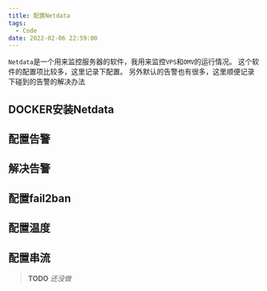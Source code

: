 ```yaml
---
title: 配置Netdata
tags:
  - Code
date: 2022-02-06 22:59:00
---
```

`Netdata`是一个用来监控服务器的软件，我用来监控`VPS`和`OMV`的运行情况。
这个软件的配置项比较多，这里记录下配置。
另外默认的告警也有很多，这里顺便记录下碰到的告警的解决办法

<!--more-->

## DOCKER安装Netdata

## 配置告警

## 解决告警

## 配置fail2ban

## 配置温度

## 配置串流
<div class="warning">

> __TODO__ _还没做_

</div>